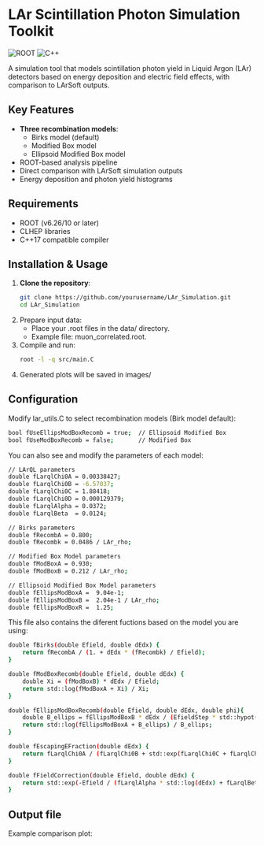 # LAr Scintillation Photon Simulation Toolkit

![ROOT](https://img.shields.io/badge/ROOT-6.26/10+-FF6D00?logo=root&logoColor=white)
![C++](https://img.shields.io/badge/C++-17-blue?logo=c%2B%2B&logoColor=white)

A simulation tool that models scintillation photon yield in Liquid Argon (LAr) detectors based on energy deposition and electric field effects, with comparison to LArSoft outputs.

## Key Features

- **Three recombination models**:
  - Birks model (default)
  - Modified Box model
  - Ellipsoid Modified Box model
- ROOT-based analysis pipeline
- Direct comparison with LArSoft simulation outputs
- Energy deposition and photon yield histograms

## Requirements

- ROOT (v6.26/10 or later)
- CLHEP libraries
- C++17 compatible compiler

## Installation & Usage

1. **Clone the repository**:
   ```bash
   git clone https://github.com/yourusername/LAr_Simulation.git
   cd LAr_Simulation
2. Prepare input data:
   - Place your .root files in the data/ directory.
   - Example file: muon_correlated.root.
3. Compile and run:
   ```bash
   root -l -q src/main.C
4. Generated plots will be saved in images/

## Configuration
Modify lar_utils.C to select recombination models (Birk model default):
```bash
bool fUseEllipsModBoxRecomb = true;  // Ellipsoid Modified Box
bool fUseModBoxRecomb = false;       // Modified Box
```
You can also see and modify the parameters of each model:
```bash
// LArQL parameters
double fLarqlChi0A = 0.00338427;
double fLarqlChi0B = -6.57037;
double fLarqlChi0C = 1.88418;
double fLarqlChi0D = 0.000129379;
double fLarqlAlpha = 0.0372;
double fLarqlBeta  = 0.0124;

// Birks parameters
double fRecombA = 0.800;
double fRecombk = 0.0486 / LAr_rho;

// Modified Box Model parameters
double fModBoxA = 0.930;
double fModBoxB = 0.212 / LAr_rho;

// Ellipsoid Modified Box Model parameters
double fEllipsModBoxA =  9.04e-1;
double fEllipsModBoxB =  2.04e-1 / LAr_rho;
double fEllipsModBoxR =  1.25;
```
This file also contains the diferent fuctions based on the model you are using:
```bash
double fBirks(double Efield, double dEdx) {
	return fRecombA / (1. + dEdx * (fRecombk) / Efield);
}

double fModBoxRecomb(double Efield, double dEdx) {
    double Xi = (fModBoxB) * dEdx / Efield;
    return std::log(fModBoxA + Xi) / Xi;
}

double fEllipsModBoxRecomb(double Efield, double dEdx, double phi){
	double B_ellips = fEllipsModBoxB * dEdx / (EfieldStep * std::hypot(std::sin(phi), std::cos(phi) / fEllipsModBoxR));
	return std::log(fEllipsModBoxA + B_ellips) / B_ellips;
}

double fEscapingEFraction(double dEdx) {
    return fLarqlChi0A / (fLarqlChi0B + std::exp(fLarqlChi0C + fLarqlChi0D * dEdx));
}

double fFieldCorrection(double Efield, double dEdx) {
    return std::exp(-Efield / (fLarqlAlpha * std::log(dEdx) + fLarqlBeta));
}
```

## Output file
Example comparison plot:



